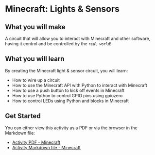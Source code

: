 # Minecraft: Lights & Sensors

## What you will make

A circuit that will allow you to interact with Minecraft and other software, having it control and be controlled by the `real world`!

## What you will learn

By creating the Minecraft light & sensor circuit, you will learn:

* How to wire up a circuit
* How to use the Minecraft API with Python to interact with Minecraft
* How to use a push button to kick off events in Minecraft
* How to use Python to control GPIO pins using gpiozero
* How to control LEDs using Python and blocks in Minecraft

## Get Started

You can either view this activity as a PDF or via the browser in the Markdown file:

- [Activity PDF - Minecraft](MinecraftLightsAndSensors.pdf?raw=true)   
- [Activity Markdown file - Minecraft](MinecraftLightsAndSensors.md)    
